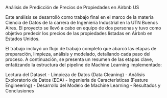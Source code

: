 Análisis de Predicción de Precios de Propiedades en Airbnb US

Este análisis se desarrolló como trabajo final en el marco de la materia Ciencia de Datos de la carrera de Ingeniería Industrial en la UTN Buenos Aires. El proyecto se llevó a cabo en equipo de dos personas y tuvo como objetivo predecir los precios de las propiedades listadas en Airbnb en Estados Unidos.

El trabajo incluyó un flujo de trabajo completo que abarcó las etapas de preparación, limpieza, análisis y modelado, detallando cada paso del proceso. A continuación, se presenta un resumen de las etapas clave, enfatizando la estructura del pipeline de Machine Learning implementado:

Lectura del Dataset -
Limpieza de Datos (Data Cleaning) -
Análisis Exploratorio de Datos (EDA) -
Ingeniería de Características (Feature Engineering) -
Desarrollo del Modelo de Machine Learning -
Resultados y Conclusiones 
